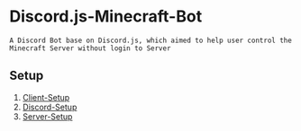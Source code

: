 # Discord.js-Minecraft-Bot
`A Discord Bot base on Discord.js, which aimed to help user control the Minecraft Server without login to Server`

## Setup
1. [Client-Setup](#client-setup)
2. [Discord-Setup](#discord-setup)
3. [Server-Setup](#server-setup)
